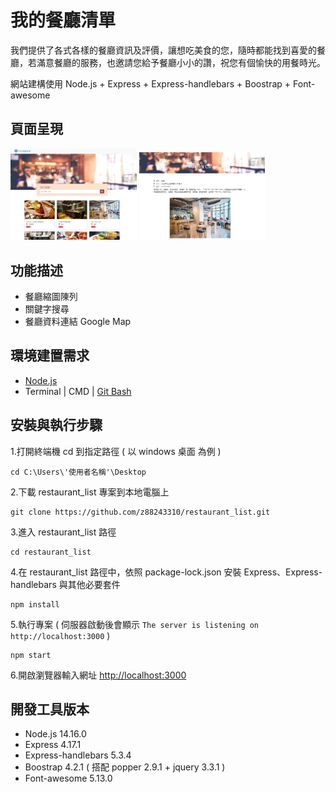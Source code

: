 # 我的餐廳清單

我們提供了各式各樣的餐廳資訊及評價，讓想吃美食的您，隨時都能找到喜愛的餐廳，若滿意餐廳的服務，也邀請您給予餐廳小小的讚，祝您有個愉快的用餐時光。

網站建構使用 Node.js + Express + Express-handlebars + Boostrap + Font-awesome

## 頁面呈現

<p float="left"><img src="https://github.com/z88243310/restaurant_list/blob/ba571204ee15e69fe25f0a85ba1c1cabc3c9921d/public/img/homePage.png" width="40%">
<img src="https://github.com/z88243310/restaurant_list/blob/ba571204ee15e69fe25f0a85ba1c1cabc3c9921d/public/img/restaurantInfo.png" width="40%"></p>

## 功能描述

- 餐廳縮圖陳列
- 關鍵字搜尋
- 餐廳資料連結 Google Map

## 環境建置需求

- [Node.js](https://nodejs.org/en/)
- Terminal | CMD | [Git Bash](https://gitforwindows.org/)

## 安裝與執行步驟

1.打開終端機 cd 到指定路徑 ( 以 windows 桌面 為例 )

```text
cd C:\Users\'使用者名稱'\Desktop
```

2.下載 restaurant_list 專案到本地電腦上

```text
git clone https://github.com/z88243310/restaurant_list.git
```

3.進入 restaurant_list 路徑

```text
cd restaurant_list
```

4.在 restaurant_list 路徑中，依照 package-lock.json 安裝 Express、Express-handlebars 與其他必要套件

```text
npm install
```

5.執行專案 ( 伺服器啟動後會顯示 `The server is listening on http://localhost:3000` )

```text
npm start
```

6.開啟瀏覽器輸入網址 <http://localhost:3000>

## 開發工具版本

- Node.js 14.16.0
- Express 4.17.1
- Express-handlebars 5.3.4
- Boostrap 4.2.1 ( 搭配 popper 2.9.1 + jquery 3.3.1 )
- Font-awesome 5.13.0
